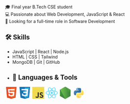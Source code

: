 
🎓 Final year B.Tech CSE student  
💻 Passionate about Web Development, JavaScript & React  
🚀 Looking for a full-time role in Software Development

## 🛠️ Skills
- JavaScript | React | Node.js
- HTML | CSS | Tailwind
- MongoDB | Git | GitHub
- ## 🚀 Languages & Tools

<p>
  <img src="https://raw.githubusercontent.com/devicons/devicon/master/icons/html5/html5-original.svg" alt="HTML5" width="40" title="HTML5"/>
  <img src="https://raw.githubusercontent.com/devicons/devicon/master/icons/css3/css3-original.svg" alt="CSS3" width="40" title="CSS3"/>
  <img src="https://raw.githubusercontent.com/devicons/devicon/master/icons/javascript/javascript-original.svg" alt="JavaScript" width="40" title="JavaScript"/>
  <img src="https://raw.githubusercontent.com/devicons/devicon/master/icons/react/react-original.svg" alt="React" width="40" title="ReactJS"/>
  <img src="https://raw.githubusercontent.com/devicons/devicon/master/icons/nodejs/nodejs-original.svg" alt="Node.js" width="40" title="Node.js"/>
  <img src="https://raw.githubusercontent.com/devicons/devicon/master/icons/python/python-original.svg" alt="Python" width="40" title="Python"/>
</p>




